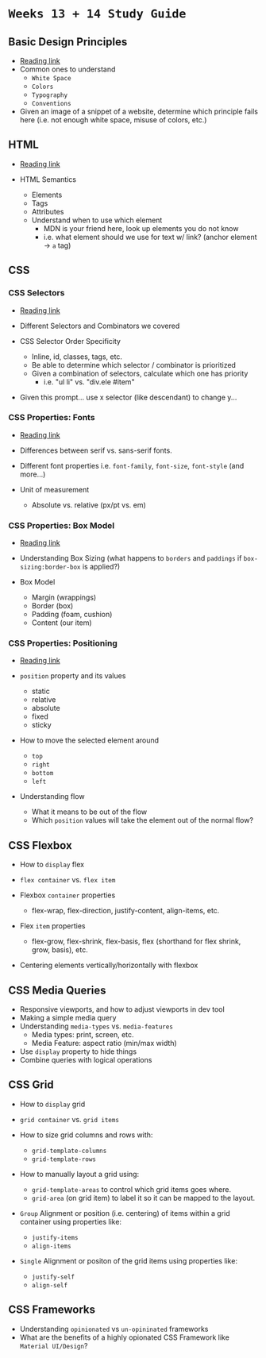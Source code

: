 # `Weeks 13 + 14 Study Guide`

## Basic Design Principles
- [Reading link](https://open.appacademy.io/learn/js-py---pt-sep-2023-online/week-13---html-and-css/design-principles)
- Common ones to understand
  - `White Space`
  - `Colors`
  - `Typography`
  - `Conventions`
- Given an image of a snippet of a website, determine which principle fails here (i.e. not enough white space, misuse of colors, etc.)


## HTML
- [Reading link](https://open.appacademy.io/learn/js-py---pt-sep-2023-online/week-13---html-and-css/basics-of-html)

- HTML Semantics
  - Elements
  - Tags
  - Attributes
  - Understand when to use which element
    - MDN is your friend here, look up elements you do not know
    - i.e. what element should we use for text w/ link? (anchor element -> `a` tag)


## CSS

### CSS Selectors
- [Reading link](https://open.appacademy.io/learn/js-py---pt-sep-2023-online/week-13---html-and-css/css-selectors)

- Different Selectors and Combinators we covered

- CSS Selector Order Specificity
  - Inline, id, classes, tags, etc.
  - Be able to determine which selector / combinator is prioritized
  - Given a combination of selectors, calculate which one has priority
    - i.e. "ul li" vs. "div.ele #item"

- Given this prompt... use x selector (like descendant) to change y...

### CSS Properties: Fonts
- [Reading link](https://open.appacademy.io/learn/js-py---pt-sep-2023-online/week-13---html-and-css/css--type--properties-and-imports)
  
- Differences between serif vs. sans-serif fonts.
  
- Different font properties i.e. `font-family`, `font-size`, `font-style` (and more...)

- Unit of measurement
  - Absolute vs. relative (px/pt vs. em)


### CSS Properties: Box Model
- [Reading link](https://open.appacademy.io/learn/js-py---pt-sep-2023-online/week-13---html-and-css/the-box-model)

- Understanding Box Sizing (what happens to `borders` and `paddings` if `box-sizing:border-box` is applied?)
- Box Model
  - Margin (wrappings)
  - Border (box)
  - Padding (foam, cushion)
  - Content (our item)

### CSS Properties: Positioning
- [Reading link](https://open.appacademy.io/learn/js-py---pt-sep-2023-online/week-13---html-and-css/css-positioning)

- `position` property and its values
  - static
  - relative
  - absolute
  - fixed
  - sticky
- How to move the selected element around
  - `top`
  - `right`
  - `bottom`
  - `left`
- Understanding flow
  - What it means to be out of the flow
  - Which `position` values will take the element out of the normal flow?

## CSS Flexbox
- How to `display` flex
- `flex container` vs. `flex item`
- Flexbox `container` properties
  - flex-wrap, flex-direction, justify-content, align-items, etc.

- Flex `item` properties
  - flex-grow, flex-shrink, flex-basis, flex (shorthand for flex shrink, grow, basis), etc.

- Centering elements vertically/horizontally with flexbox

## CSS Media Queries

- Responsive viewports, and how to adjust viewports in dev tool
- Making a simple media query
- Understanding `media-types` vs. `media-features`
  - Media types: print, screen, etc.
  - Media Feature: aspect ratio (min/max width)
- Use `display` property to hide things
- Combine queries with logical operations


## CSS Grid
- How to `display` grid
- `grid container` vs. `grid items`
- How to size grid columns and rows with:
  - `grid-template-columns`
  - `grid-template-rows`
- How to manually layout a grid using:
  - `grid-template-areas` to control which grid items goes where.
  - `grid-area` (on grid item) to label it so it can be mapped to the layout.

- `Group` Alignment or position (i.e. centering) of items within a grid container using properties like:
  - `justify-items` 
  - `align-items`

- `Single` Alignment or positon of the grid items using properties like:
  - `justify-self`
  - `align-self`


## CSS Frameworks
- Understanding `opinionated` vs `un-opininated` frameworks
- What are the benefits of a highly opionated CSS Framework like `Material UI/Design`?
